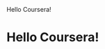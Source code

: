 
<!DOCTYPE html>
<html>
<head>
Hello Coursera!
</head>
<body>
<h1> Hello Coursera! </h1>
</body>
</html>
